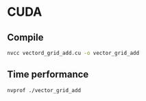 # CUDA

## Compile

```bash
nvcc vectord_grid_add.cu -o vector_grid_add
```

## Time performance

```bash
nvprof ./vector_grid_add
```

